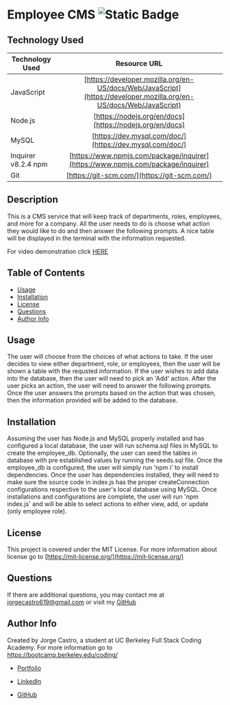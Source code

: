 # Employee CMS ![Static Badge](https://img.shields.io/badge/license-MIT-blue)

## Technology Used

| Technology Used     |                                                    Resource URL                                                    |
| ------------------- | :----------------------------------------------------------------------------------------------------------------: |
| JavaScript          | [https://developer.mozilla.org/en-US/docs/Web/JavaScript](https://developer.mozilla.org/en-US/docs/Web/JavaScript) |
| Node.js             |                              [https://nodejs.org/en/docs](https://nodejs.org/en/docs)                              |
| MySQL               |                              [https://dev.mysql.com/doc/](https://dev.mysql.com/doc/)                              |
| Inquirer v8.2.4 npm |                  [https://www.npmjs.com/package/inquirer](https://www.npmjs.com/package/inquirer)                  |
| Git                 |                                    [https://git-scm.com/](https://git-scm.com/)                                    |

## Description

This is a CMS service that will keep track of departments, roles, employees, and more for a company. All the user needs to do is choose what action they would like to do and then answer the following prompts. A nice table will be displayed in the terminal with the information requested.

For video demonstration click [HERE](https://drive.google.com/file/d/1ragorfKqUXj-VfYW-7Y1e1K4bGnlBP6N/view?usp=sharing)

## Table of Contents

- [Usage](#usage)
- [Installation](#installation)
- [License](#license)
- [Questions](#questions)
- [Author Info](#author-info)

## Usage

The user will choose from the choices of what actions to take. If the user decides to view either department, role, or employees, then the user will be shown a table with the requsted information. If the user wishes to add data into the database, then the user will need to pick an 'Add' action. After the user picks an action, the user will need to answer the following prompts. Once the user answers the prompts based on the action that was chosen, then the information provided will be added to the database.

## Installation

Assuming the user has Node.js and MySQL properly installed and has configured a local database, the user will run schema.sql files in MySQL to create the employee_db. Optionally, the user can seed the tables in database with pre established values by running the seeds.sql file. Once the employee_db is configured, the user will simply run 'npm i' to install dependencies. Once the user has dependencies installed, they will need to make sure the source code in index.js has the proper createConnection configurations respective to the user's local database using MySQL. Once installations and configurations are complete, the user will run 'npm index.js' and will be able to select actions to either view, add, or update (only employee role).

## License

This project is covered under the MIT License. For more information about license go to [https://mit-license.org/](https://mit-license.org/)

## Questions

If there are additional questions, you may contact me at jorgecastro619@gmail.com or visit my [GitHub](https://github.com/Jacastro619)

## Author Info

Created by Jorge Castro, a student at UC Berkeley Full Stack Coding Academy. For more information go to https://bootcamp.berkeley.edu/coding/

- [Portfolio](https://jacastro619.github.io/my-portfolio/)

- [LinkedIn](https://www.linkedin.com/in/jorge-castro-2a9545177/)

- [GitHub](https://www.linkedin.com/in/jorge-castro-2a9545177/)
